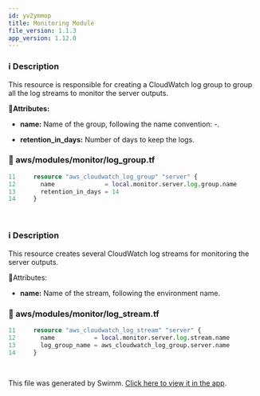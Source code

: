 ```yaml
---
id: yv2ymmop
title: Monitoring Module
file_version: 1.1.3
app_version: 1.12.0
---
```


### ℹ️ Description

This resource is responsible for creating a CloudWatch log group to group all the log streams to monitor the server outputs.

**📝Attributes:**

*   **name:** Name of the group, following the name convention: <project>-<service>.

*   **retention\_in\_days:** Number of days to keep the logs.
<!-- NOTE-swimm-snippet: the lines below link your snippet to Swimm -->
### 📄 aws/modules/monitor/log_group.tf
```tf
11     resource "aws_cloudwatch_log_group" "server" {
12       name              = local.monitor.server.log.group.name
13       retention_in_days = 14
14     }
```

<br/>

### ℹ️ Description

This resource creates several CloudWatch log streams for monitoring the server outputs.

📝Attributes:

*   **name:** Name of the stream, following the environment name.
<!-- NOTE-swimm-snippet: the lines below link your snippet to Swimm -->
### 📄 aws/modules/monitor/log_stream.tf
```tf
11     resource "aws_cloudwatch_log_stream" "server" {
12       name           = local.monitor.server.log.stream.name
13       log_group_name = aws_cloudwatch_log_group.server.name
14     }
```

<br/>

This file was generated by Swimm. [Click here to view it in the app](https://app.swimm.io/repos/Z2l0aHViJTNBJTNBaWduaXRlLWluZnJhc3RydWN0dXJlJTNBJTNBcm9yZW1kZXY=/docs/yv2ymmop).
